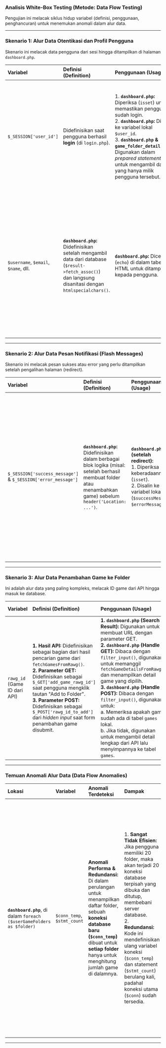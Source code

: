 ### Analisis White-Box Testing (Metode: Data Flow Testing)

Pengujian ini melacak siklus hidup variabel (definisi, penggunaan, penghancuran) untuk menemukan anomali dalam alur data.

---

### Skenario 1: Alur Data Otentikasi dan Profil Pengguna

Skenario ini melacak data pengguna dari sesi hingga ditampilkan di halaman `dashboard.php`.

| Variabel | Definisi (Definition) | Penggunaan (Usage) | Penghancuran (Destruction) | Analisis Alur Data |
| :--- | :--- | :--- | :--- | :--- |
| `$_SESSION['user_id']` | Didefinisikan saat pengguna berhasil **login** (di `login.php`). | 1. **`dashboard.php`:** Diperiksa (`isset`) untuk memastikan pengguna sudah login.<br>2. **`dashboard.php`:** Disalin ke variabel lokal `$user_id`.<br>3. **`dashboard.php` & `game_folder_details.php`:** Digunakan dalam *prepared statement* untuk mengambil data yang hanya milik pengguna tersebut. | Saat pengguna **logout** (`session_destroy()` di `logout.php`). | **Baik:** Alur data ini aman dan benar. Data `user_id` dari sesi secara konsisten digunakan sebagai kunci untuk otorisasi dan pengambilan data spesifik pengguna, mencegah pengguna melihat data orang lain. |
| `$username`, `$email`, `$name`, dll. | **`dashboard.php`:** Didefinisikan setelah mengambil data dari database (`$result->fetch_assoc()`) dan langsung disanitasi dengan `htmlspecialchars()`. | **`dashboard.php`:** Dicetak (`echo`) di dalam tabel HTML untuk ditampilkan kepada pengguna. | Di akhir eksekusi skrip `dashboard.php`. | **Sangat Baik:** Alur ini menunjukkan praktik keamanan yang baik. Data diambil dari database, segera disanitasi untuk mencegah XSS, lalu digunakan untuk tampilan. Alur dari sumber (DB) -> sanitasi -> penggunaan (tampilan) sudah benar. |

---

### Skenario 2: Alur Data Pesan Notifikasi (Flash Messages)

Skenario ini melacak pesan sukses atau error yang perlu ditampilkan setelah pengalihan halaman (redirect).

| Variabel | Definisi (Definition) | Penggunaan (Usage) | Penghancuran (Destruction) | Analisis Alur Data |
| :--- | :--- | :--- | :--- | :--- |
| `$_SESSION['success_message']` & `$_SESSION['error_message']` | **`dashboard.php`:** Didefinisikan dalam berbagai blok logika (misal: setelah berhasil membuat folder atau menambahkan game) sebelum `header('Location: ...')`. | **`dashboard.php` (setelah redirect):**<br>1. Diperiksa keberadaannya (`isset`).<br>2. Disalin ke variabel lokal (`$successMessage`, `$errorMessage`). | **`dashboard.php` (setelah redirect):**<br>Langsung dihancurkan dengan `unset()` setelah disalin ke variabel lokal. | **Sangat Baik:** Ini adalah implementasi Pola **Post-Redirect-Get (PRG)** yang sempurna. Data (pesan) didefinisikan, disimpan sementara di sesi agar bisa "selamat" dari redirect, digunakan sekali untuk ditampilkan, lalu segera dihancurkan untuk mencegah pesan muncul berulang kali. |

---

### Skenario 3: Alur Data Penambahan Game ke Folder

Ini adalah alur data yang paling kompleks, melacak ID game dari API hingga masuk ke database.

| Variabel | Definisi (Definition) | Penggunaan (Usage) | Penghancuran (Destruction) | Analisis Alur Data |
| :--- | :--- | :--- | :--- | :--- |
| `rawg_id` (Game ID dari API) | **1. Hasil API:** Didefinisikan sebagai bagian dari hasil pencarian game dari `fetchGamesFromRawg()`.<br>**2. Parameter GET:** Didefinisikan sebagai `$_GET['add_game_rawg_id']` saat pengguna mengklik tautan "Add to Folder".<br>**3. Parameter POST:** Didefinisikan sebagai `$_POST['rawg_id_to_add']` dari *hidden input* saat form penambahan game disubmit. | **1. `dashboard.php` (Search Result):** Digunakan untuk membuat URL dengan parameter GET.<br>**2. `dashboard.php` (Handle GET):** Dibaca dengan `filter_input()`, digunakan untuk memanggil `fetchGameDetailsFromRawg()` dan menampilkan detail game yang dipilih.<br>**3. `dashboard.php` (Handle POST):** Dibaca dengan `filter_input()`, digunakan untuk:<br> a. Memeriksa apakah game sudah ada di tabel `games` lokal.<br> b. Jika tidak, digunakan untuk mengambil detail lengkap dari API lalu menyimpannya ke tabel `games`. | Variabel `$_GET` dan `$_POST` hancur di akhir setiap request. Nilai dari `rawg_id` pada akhirnya "hidup abadi" sebagai data di dalam tabel `games` di database. | **Baik:** Alur data ini logis. Sebuah ID tunggal berpindah dari API -> Tampilan -> GET -> POST -> Database. Penggunaan `filter_input` untuk membaca ID dari `$_GET` dan `$_POST` adalah praktik yang baik untuk validasi dan sanitasi. |

---

### Temuan Anomali Alur Data (Data Flow Anomalies)

| Lokasi | Variabel | Anomali Terdeteksi | Dampak | Rekomendasi Perbaikan |
| :--- | :--- | :--- | :--- | :--- |
| **`dashboard.php`**, di dalam `foreach ($userGameFolders as $folder)` | `$conn_temp`, `$stmt_count` | **Anomali Performa & Redundansi:**<br>Di dalam perulangan untuk menampilkan daftar folder, sebuah **koneksi database baru (`$conn_temp`)** dibuat untuk **setiap folder** hanya untuk menghitung jumlah game di dalamnya. | 1. **Sangat Tidak Efisien:** Jika pengguna memiliki 20 folder, maka akan terjadi 20 koneksi database terpisah yang dibuka dan ditutup, membebani server database.<br>2. **Redundansi:** Kode ini mendefinisikan ulang variabel koneksi (`$conn_temp`) dan statement (`$stmt_count`) berulang kali, padahal koneksi utama (`$conn`) sudah tersedia. | **Ganti dengan `JOIN` dan `COUNT`:**<br>Modifikasi kueri awal yang mengambil daftar folder untuk langsung menyertakan jumlah game. Ini akan menghilangkan perulangan koneksi database sepenuhnya. <br><br>**Contoh Kueri Perbaikan:** <br>```sql <br>SELECT f.id, f.folder_name, COUNT(fg.game_id) as game_count <br>FROM game_folders f <br>LEFT JOIN game_folder_games fg ON f.id = fg.folder_id <br>WHERE f.user_id = ? <br>GROUP BY f.id, f.folder_name <br>ORDER BY f.folder_name ASC <br>```<br>Dengan ini, Anda hanya butuh satu kueri untuk mendapatkan semua informasi yang dibutuhkan. |

---